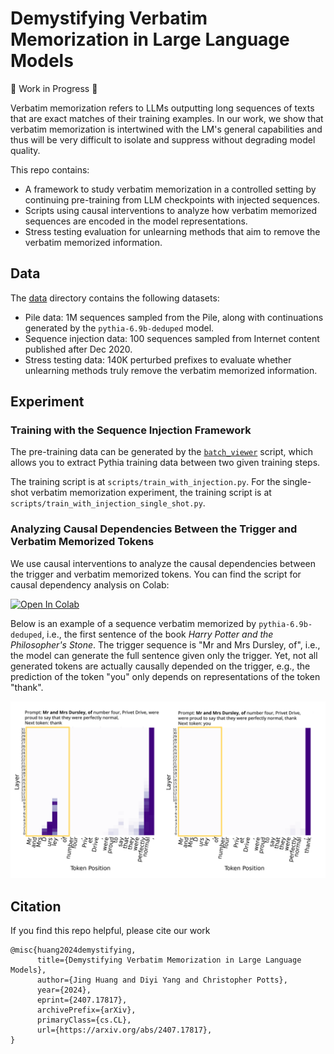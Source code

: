 #	Demystifying Verbatim Memorization in Large Language Models

:construction: Work in Progress :construction:

Verbatim memorization refers to LLMs outputting long sequences of texts that are exact matches of their training examples. In our work, we show that verbatim memorization is intertwined with the LM's general capabilities and thus will be very difficult to isolate and suppress without degrading model quality.

This repo contains:
* A framework to study verbatim memorization in a controlled setting by continuing pre-training from LLM checkpoints with injected sequences.
* Scripts using causal interventions to analyze how verbatim memorized sequences are encoded in the model representations.
* Stress testing evaluation for unlearning methods that aim to remove the verbatim memorized information.

## Data

The [data](https://github.com/explanare/verbatim-memorization/main/data) directory contains the following datasets:
* Pile data: 1M sequences sampled from the Pile, along with continuations generated by the `pythia-6.9b-deduped` model.
* Sequence injection data: 100 sequences sampled from Internet content published after Dec 2020.
* Stress testing data: 140K perturbed prefixes to evaluate whether unlearning methods truly remove the verbatim memorized information.

## Experiment

### Training with the Sequence Injection Framework

The pre-training data can be generated by the [`batch_viewer`](https://github.com/EleutherAI/pythia/blob/main/utils/batch_viewer.py) script, which allows you to extract Pythia training data between two given training steps.

The training script is at `scripts/train_with_injection.py`. For the single-shot verbatim memorization experiment, the training script is at `scripts/train_with_injection_single_shot.py`.

### Analyzing Causal Dependencies Between the Trigger and Verbatim Memorized Tokens

We use causal interventions to analyze the causal dependencies between the trigger and verbatim memorized tokens. You can find the script for causal dependency analysis on Colab:

[![Open In Colab](https://colab.research.google.com/assets/colab-badge.svg)](https://colab.research.google.com/drive/1FX8C-Rr1tSDjklaGjMvRghcbBSzpzzBS?usp=sharing)

Below is an example of a sequence verbatim memorized by `pythia-6.9b-deduped`, i.e., the first sentence of the book *Harry Potter and the Philosopher's Stone*. The trigger sequence is "Mr and Mrs Dursley, of", i.e., the model can generate the full sentence given only the trigger. Yet, not all generated tokens are actually causally depended on the trigger, e.g., the prediction of the token "you" only depends on representations of the token "thank".
 
![Causal dependencies between the trigger and verbatim memorized tokens.](/figures/causal_dependencies.svg)


## Citation

If you find this repo helpful, please cite our work

```
@misc{huang2024demystifying,
      title={Demystifying Verbatim Memorization in Large Language Models}, 
      author={Jing Huang and Diyi Yang and Christopher Potts},
      year={2024},
      eprint={2407.17817},
      archivePrefix={arXiv},
      primaryClass={cs.CL},
      url={https://arxiv.org/abs/2407.17817}, 
}
```
